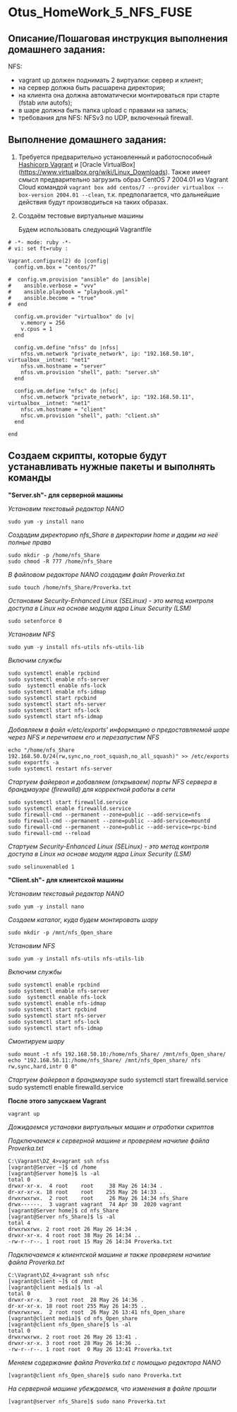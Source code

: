 # Otus_HomeWork_5_NFS_FUSE
## Описание/Пошаговая инструкция выполнения домашнего задания:
NFS:

* vagrant up должен поднимать 2 виртуалки: сервер и клиент;
* на сервер должна быть расшарена директория;
* на клиента она должна автоматически монтироваться при старте (fstab или autofs);
* в шаре должна быть папка upload с правами на запись;
* требования для NFS: NFSv3 по UDP, включенный firewall.

## Выполнение домашнего задания:
1) Требуется предварительно установленный и работоспособный
[Hashicorp Vagrant](https://www.vagrantup.com/downloads) и [Oracle
VirtualBox] (https://www.virtualbox.org/wiki/Linux_Downloads). Также
имеет смысл предварительно загрузить образ CentOS 7 2004.01 из
Vagrant Cloud командой ```vagrant box add centos/7 --provider
virtualbox --box-version 2004.01 --clean```, т.к. предполагается, что
дальнейшие действия будут производиться на таких образах.

2) Создаём тестовые виртуальные машины

    Будем использовать следующий Vagrantfile
```
# -*- mode: ruby -*-
# vi: set ft=ruby :

Vagrant.configure(2) do |config|
  config.vm.box = "centos/7"

#  config.vm.provision "ansible" do |ansible|
#    ansible.verbose = "vvv"
#    ansible.playbook = "playbook.yml"
#    ansible.become = "true"
#  end

  config.vm.provider "virtualbox" do |v|
    v.memory = 256
    v.cpus = 1
  end

  config.vm.define "nfss" do |nfss|
    nfss.vm.network "private_network", ip: "192.168.50.10", virtualbox__intnet: "net1"
    nfss.vm.hostname = "server"
    nfss.vm.provision "shell", path: "server.sh"
  end

  config.vm.define "nfsc" do |nfsc|
    nfsc.vm.network "private_network", ip: "192.168.50.11", virtualbox__intnet: "net1"
    nfsc.vm.hostname = "client"
    nfsc.vm.provision "shell", path: "client.sh"
  end

end
```
## Создаем скрипты, которые будут устанавливать нужные пакеты и выполнять команды


**"Server.sh"- для серверной машины**

*Установим текстовый редактор NANO*
```
sudo yum -y install nano
```
*Создадим директорию nfs_Share в директории home
и дадим на неё полные права*
```
sudo mkdir -p /home/nfs_Share
sudo chmod -R 777 /home/nfs_Share
```

*В файловом редакторе NANO создадим файл Proverka.txt*
```
sudo touch /home/nfs_Share/Proverka.txt
```

*Остановим Security-Enhanced Linux (SELinux) - это метод контроля доступа в Linux на основе модуля ядра Linux Security (LSM)*
```
sudo setenforce 0
```

*Установим NFS*
```
sudo yum -y install nfs-utils nfs-utils-lib
```

*Включим службы*
```
sudo systemctl enable rpcbind
sudo systemctl enable nfs-server
sudo  systemctl enable nfs-lock
sudo systemctl enable nfs-idmap
sudo systemctl start rpcbind
sudo systemctl start nfs-server
sudo systemctl start nfs-lock
sudo systemctl start nfs-idmap
```
*Добавляем в файл «/etc/exports’ информацию о предоставляемой шаре через NFS и перечитаем его и перезапустим NFS*
```
echo "/home/nfs_Share 192.168.50.0/24(rw,sync,no_root_squash,no_all_squash)" >> /etc/exports
sudo exportfs -a
sudo systemctl restart nfs-server
```

*Стартуем файервол и добавляем (открываем) порты NFS сервера в брандмауэре (firewalld) для корректной работы в сети*
```
sudo systemctl start firewalld.service
sudo systemctl enable firewalld.service
sudo firewall-cmd --permanent --zone=public --add-service=nfs
sudo firewall-cmd --permanent --zone=public --add-service=mountd
sudo firewall-cmd --permanent --zone=public --add-service=rpc-bind
sudo firewall-cmd --reload
```
*Стартуем Security-Enhanced Linux (SELinux) - это метод контроля доступа в Linux на основе модуля ядра Linux Security (LSM)*
```
sudo selinuxenabled 1
```

**"Client.sh"- для клиентской машины**

*Установим текстовый редактор NANO*
```
sudo yum -y install nano
```

*Создаем каталог, куда будем монтировать шару*
```
sudo mkdir -p /mnt/nfs_Open_share
```

*Установим NFS*
```
sudo yum -y install nfs-utils nfs-utils-lib
```

*Включим службы*
```
sudo systemctl enable rpcbind
sudo systemctl enable nfs-server
sudo  systemctl enable nfs-lock
sudo systemctl enable nfs-idmap
sudo systemctl start rpcbind
sudo systemctl start nfs-server
sudo systemctl start nfs-lock
sudo systemctl start nfs-idmap
```

*Смонтируем шару*
```
sudo mount -t nfs 192.168.50.10:/home/nfs_Share/ /mnt/nfs_Open_share/
echo "192.168.50.11:/home/nfs_Share/ /mnt/nfs_Open_share/ nfs rw,sync,hard,intr 0 0"
```
*Стартуем файервол в брандмауэре*
sudo systemctl start firewalld.service
sudo systemctl enable firewalld.service

**После этого запускаем Vagrant**
```
vagrant up
```

*Дожидаемся установки виртуальных машин и отработки скриптов*

*Подключаемся к серверной машине и проверяем начилие файла Proverka.txt*
```
C:\Vagrant\DZ_4>vagrant ssh nfss
[vagrant@Server ~]$ cd /home
[vagrant@Server home]$ ls -al
total 0
drwxr-xr-x.  4 root    root     38 May 26 14:34 .
dr-xr-xr-x. 18 root    root    255 May 26 14:33 ..
drwxrwxrwx.  2 root    root     26 May 26 14:34 nfs_Share
drwx------.  3 vagrant vagrant  74 Apr 30  2020 vagrant
[vagrant@Server home]$ cd nfs_Share
[vagrant@Server nfs_Share]$ ls -al
total 4
drwxrwxrwx. 2 root root 26 May 26 14:34 .
drwxr-xr-x. 4 root root 38 May 26 14:34 ..
-rw-r--r--. 1 root root 15 May 26 14:34 Proverka.txt
```

*Подключаемся к клиентской машине и также проверяем начилие файла Proverka.txt*
```
C:\Vagrant\DZ_4>vagrant ssh nfsc
[vagrant@client ~]$ cd /mnt
[vagrant@client media]$ ls -al
total 0
drwxr-xr-x.  3 root root  28 May 26 14:36 .
dr-xr-xr-x. 18 root root 255 May 26 14:35 ..
drwxrwxrwx.  2 root root  26 May 26 13:41 nfs_Open_share
[vagrant@client media]$ cd nfs_Open_share
[vagrant@client nfs_Open_share]$ ls -al
total 0
drwxrwxrwx. 2 root root 26 May 26 13:41 .
drwxr-xr-x. 3 root root 28 May 26 14:36 ..
-rw-r--r--. 1 root root  0 May 26 13:41 Proverka.txt
```
*Меняем содержание файла Proverka.txt с помощью редактора NANO*
```
[vagrant@client nfs_Open_share]$ sudo nano Proverka.txt
```
*На серверной машине убеждаемся, что изменения в файле прошли*
```
[vagrant@server nfs_Share]$ sudo nano Proverka.txt
```



























 




























